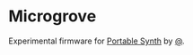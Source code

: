 # Microgrove
Experimental firmware for [Portable Synth](https://github.com/prajwal1121/Portable-Synth) by [@](https://github.com/prajwal1121).

